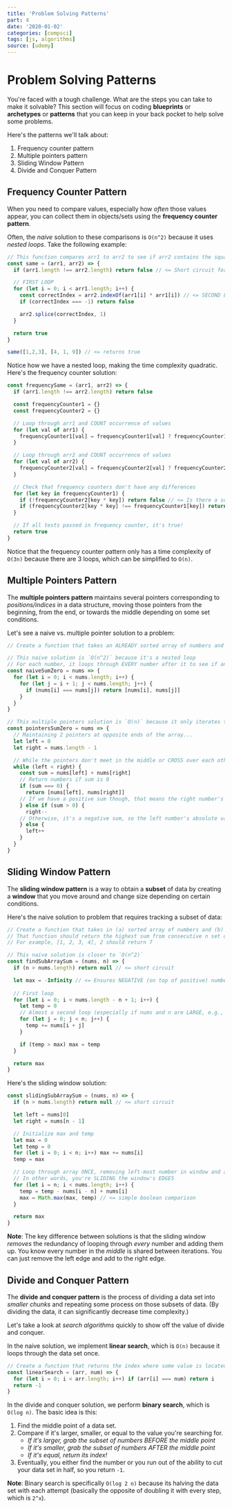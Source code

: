 ```yaml
---
title: 'Problem Solving Patterns'
part: 4
date: '2020-01-02'
categories: [compsci]
tags: [js, algorithms]
source: [udemy]
---
```


# Problem Solving Patterns

You're faced with a tough challenge. What are the steps you can take to make it solvable? This section will focus on coding **blueprints** or **archetypes** or **patterns** that you can keep in your back pocket to help solve some problems.

Here's the patterns we'll talk about:
1. Frequency counter pattern
2. Multiple pointers pattern
3. Sliding Window Pattern
4. Divide and Conquer Pattern

## Frequency Counter Pattern

When you need to compare values, especially how *often* those values appear, you can collect them in objects/sets using the **frequency counter pattern**.

Often, the *naive* solution to these comparisons is `O(n^2)` because it uses *nested loops*. Take the following example:

```js
// This function compares arr1 to arr2 to see if arr2 contains the squared versions of all numbers in arr1
const same = (arr1, arr2) => {
  if (arr1.length !== arr2.length) return false // <= Short circuit for a fast return

  // FIRST LOOP
  for (let i = 0; i < arr1.length; i++) {
    const correctIndex = arr2.indexOf(arr1[i] * arr1[i]) // <= SECOND LOOP
    if (correctIndex === -1) return false

    arr2.splice(correctIndex, 1)
  }

  return true
}

same([1,2,3], [4, 1, 9]) // <= returns true
```

Notice how we have a nested loop, making the time complexity quadratic. Here's the frequency counter solution:

```js
const frequencySame = (arr1, arr2) => {
  if (arr1.length !== arr2.length) return false

  const frequencyCounter1 = {}
  const frequencyCounter2 = {}

  // Loop through arr1 and COUNT occurrence of values
  for (let val of arr1) {
    frequencyCounter1[val] = frequencyCounter1[val] ? frequencyCounter1[val] + 1 : 0
  }

  // Loop through arr2 and COUNT occurrence of values
  for (let val of arr2) {
    frequencyCounter2[val] = frequencyCounter2[val] ? frequencyCounter2[val] + 1 : 0
  }

  // Check that frequency counters don't have any differences
  for (let key in frequencyCounter1) {
    if (!frequencyCounter2[key * key]) return false // <= Is there a square of the value?
    if (frequencyCounter2[key * key] !== frequencyCounter1[key]) return false // <= Do they have the same # of occurrences?
  }

  // If all tests passed in frequency counter, it's true!
  return true
}
```

Notice that the frequency counter pattern only has a time complexity of `O(3n)` because there are 3 loops, which can be simplified to `O(n)`.

## Multiple Pointers Pattern

The **multiple pointers pattern** maintains several pointers corresponding to *positions/indices* in a data structure, moving those pointers from the beginning, from the end, or towards the middle depending on some set conditions.

Let's see a naive vs. multiple pointer solution to a problem:

```js
// Create a function that takes an ALREADY sorted array of numbers and tries to return the first 2 numbers with a sum = 0

// This naive solution is `O(n^2)` because it's a nested loop
// For each number, it loops through EVERY number after it to see if any sums to 0
const naiveSumZero = nums => {
  for (let i = 0; i < nums.length; i++) {
    for (let j = i + 1; j < nums.length; j++) {
      if (nums[i] === nums[j]) return [nums[i], nums[j]]
    }
  }
}

// This multiple pointers solution is `O(n)` because it only iterates through the array ONCE
const pointersSumZero = nums => {
  // Maintaining 2 pointers at opposite ends of the array...
  let left = 0
  let right = nums.length - 1

  // While the pointers don't meet in the middle or CROSS over each other (b/c at that point we've exhausted our options)...
  while (left < right) {
    const sum = nums[left] + nums[right]
    // Return numbers if sum is 0
    if (sum === 0) {
      return [nums[left], nums[right]]
    // If we have a positive sum though, that means the right number's absolute value is larger, so move to the smaller number before it
    } else if (sum > 0) {
      right--
    // Otherwise, it's a negative sum, so the left number's absolute value is larger; we need to move to the next number
    } else {
      left++
    }
  }
}
```

## Sliding Window Pattern

The **sliding window pattern** is a way to obtain a **subset** of data by creating a **window** that you move around and change size depending on certain conditions.

Here's the naive solution to problem that requires tracking a subset of data:

```js
// Create a function that takes in (a) sorted array of numbers and (b) n
// That function should return the highest sum from consecutive n set of numbers in that array
// For example, [1, 2, 3, 4], 2 should return 7

// This naive solution is closer to `O(n^2)`
const findSubArraySum = (nums, n) => {
  if (n > nums.length) return null // <= short circuit

  let max = -Infinity // <= Ensures NEGATIVE (on top of positive) numbers get replaced by temp
  
  // First loop
  for (let i = 0; i < nums.length - n + 1; i++) {
    let temp = 0
    // Almost a second loop (especially if nums and n are LARGE, e.g., 1,000,000 nums and n = 100,000)
    for (let j = 0; j < n; j++) {
      temp += nums[i + j]
    }

    if (temp > max) max = temp
  }

  return max
}
```

Here's the sliding window solution:

```js
const slidingSubArraySum = (nums, n) => {
  if (n > nums.length) return null // <= short circuit

  let left = nums[0]
  let right = nums[n - 1]

  // Initialize max and temp
  let max = 0
  let temp = 0
  for (let i = 0; i < n; i++) max += nums[i]
  temp = max

  // Loop through array ONCE, removing left-most number in window and adding number to the right of window
  // In other words, you're SLIDING the window's EDGES 
  for (let i = n; i < nums.length; i++) {
    temp = temp - nums[i - n] + nums[i]
    max = Math.max(max, temp) // <= simple boolean comparison
  }

  return max
}
```

**Note**: The key difference between solutions is that the sliding window *removes* the redundancy of looping through *every* number and adding them up. You know every number in the *middle* is shared between iterations. You can just remove the left edge and add to the right edge.

## Divide and Conquer Pattern

The **divide and conquer pattern** is the process of dividing a data set into *smaller chunks* and repeating some process on those subsets of data. (By dividing the data, it can significantly decrease time complexity.)

Let's take a look at *search algorithms* quickly to show off the value of divide and conquer.

In the naive solution, we implement **linear search**, which is `O(n)` because it loops through the data set once.

```js
// Create a function that returns the index where some value is located in a SORTED array (if none found, return -1)
const linearSearch = (arr, num) => {
  for (let i = 0; i < arr.length; i++) if (arr[i] === num) return i
  return -1
}
```

In the divide and conquer solution, we perform **binary search**, which is `O(log n)`. The basic idea is this:

1. Find the middle point of a data set.
2. Compare if it's larger, smaller, or equal to the value you're searching for.
   * *If it's larger, grab the subset of numbers BEFORE the middle point*
   * *If it's smaller, grab the subset of numbers AFTER the middle point*
   * *If it's equal, return its index!*
3. Eventually, you either find the number or you run out of the ability to cut your data set in half, so you return `-1`.

**Note**: Binary search is specifically `O(log 2 n)` because its halving the data set with each attempt (basically the opposite of doubling it with every step, which is `2^x`).